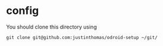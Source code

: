 config
======

You should clone this directory using

    git clone git@github.com:justinthomas/odroid-setup ~/git/



